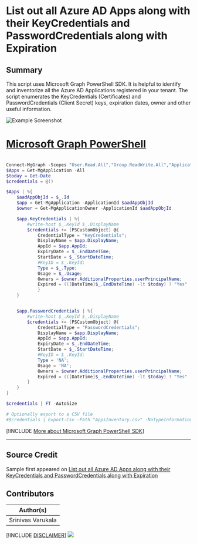 # List out all Azure AD Apps along with their KeyCredentials and PasswordCredentials along with Expiration

## Summary

This script uses Microsoft Graph PowerShell SDK. It is helpful to identify and inventorize all the Azure AD Applications registered in your tenant. The script enumerates the KeyCredentials (Certificates) and PasswordCredentials (Client Secret) keys, expiration dates, owner and other useful information.

![Example Screenshot](assets/sample-output.png)

# [Microsoft Graph PowerShell](#tab/graphps)

```powershell

Connect-MgGraph -Scopes "User.Read.All","Group.ReadWrite.All","Application.Read.All", "Application.ReadWrite.All", "Directory.Read.All", "Directory.ReadWrite.All", "Directory.AccessAsUser.All"
$Apps = Get-MgApplication -All
$today = Get-Date
$credentials = @()

$Apps | %{
    $aadAppObjId = $_.Id
    $app = Get-MgApplication -ApplicationId $aadAppObjId 
    $owner = Get-MgApplicationOwner -ApplicationId $aadAppObjId

    $app.KeyCredentials | %{
        #write-host $_.KeyId $_.DisplayName
        $credentials += [PSCustomObject] @{
            CredentialType = "KeyCredentials";
            DisplayName = $app.DisplayName;
            AppId = $app.AppId;
            ExpiryDate = $_.EndDateTime;
            StartDate = $_.StartDateTime;
            #KeyID = $_.KeyId;
            Type = $_.Type;
            Usage = $_.Usage;
            Owners = $owner.AdditionalProperties.userPrincipalName;
            Expired = (([DateTime]$_.EndDateTime) -lt $today) ? "Yes" : "No";
            }
    }


    $app.PasswordCredentials | %{
        #write-host $_.KeyId $_.DisplayName
        $credentials += [PSCustomObject] @{
            CredentialType = "PasswordCredentials";
            DisplayName = $app.DisplayName;
            AppId = $app.AppId;
            ExpiryDate = $_.EndDateTime;
            StartDate = $_.StartDateTime;
            #KeyID = $_.KeyId;
            Type = 'NA';
            Usage = 'NA';
            Owners = $owner.AdditionalProperties.userPrincipalName;
            Expired = (([DateTime]$_.EndDateTime) -lt $today) ? "Yes" : "No";
        }
    }
}

$credentials | FT -AutoSize 

# Optionally export to a CSV file
#$credentials | Export-Csv -Path "AppsInventory.csv" -NoTypeInformation 

```
[!INCLUDE [More about Microsoft Graph PowerShell SDK](../../docfx/includes/MORE-GRAPHSDK.md)]
***

## Source Credit

Sample first appeared on [List out all Azure AD Apps along with their KeyCredentials and PasswordCredentials along with Expiration](https://gist.github.com/svarukala/f23e6ee03e7516b1520469e9730a4515)

## Contributors

| Author(s) |
|-----------|
| Srinivas Varukala |


[!INCLUDE [DISCLAIMER](../../docfx/includes/DISCLAIMER.md)]
<img src="https://m365-visitor-stats.azurewebsites.net/script-samples/scripts/aad-apps-expird-keys" aria-hidden="true" />
